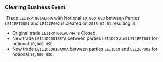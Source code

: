 ### Clearing Business Event
​
Trade `LEI1RPT001ALPHA` with Notional `10,000 USD` between Parties `LEI1RPT0001` and `LEI2CP002` is cleared on `2018-04-01` resulting in:
- Original trade `LEI1RPT001ALPHA` is Closed.
- New trade `LEI11DCO01BETA` between parties `LEI1DCO` and `LEI1RPT001` for notional `10,000 USD`.
- New trade `LEI11DCO01GAMMA` between parties `LEI1DCO` and `LEI2CP002` for notional `10,000 USD`.